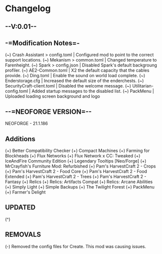 # Changelog

## **--V:0.01--**

## **-=Modification Notes=-**

(~) Crash Assistant > config.toml | Configured mod to point to the correct support locations.
(~) Mekanism > common.toml | Changed temperature to Farenheight.
(~) Spark > config.json | Disabled Spark's default backgroung profiler.
(~) AE2-Common.toml | X2 the default capacity that the cables provide.
(~) Ding.toml | Enable the sound on world load complete.
(~) Enderstorage.cfg | Increased the default size of the enderchests.
(~) SecurityCraft-client.toml | Disabled the welcome message.
(~) Utilitarian-config.toml | Added startup messages to the disabled list.
(~) PackMenu | Uploaded loading screen background and logo

## **--=NEOFORGE VERSION=--**

NEOFORGE - 21.1.186

## **Additions**

(+) Better Compatibility Checker
(+) Compact Machines
(+) Farming for Blockheads
(+) Flux Networks
(+) Flux Network x CC: Tweaked
(+) IceAndFire Community Edition
(+) Legendary Tooltips [Neo/Forge]
(+) MrCrayfish's Furniture Mod: Refurbished
(+) Pam's HarvestCraft 2 - Crops
(+) Pam's HarvestCraft 2 - Food Core
(+) Pam's HarvestCraft 2 - Food Extended
(+) Pam's HarvestCraft 2 - Trees
(+) Pam's HarvestCraft 2 - Fantasy
(+) Relics
(+) Relics: Artifacts Compat
(+) Relics: Arcane Abilities
(+) Simply Light
(+) Simple Backups
(+) The Twilight Forest
(+) PackMenu
(+) Farmer's Delight

## **UPDATED**

(^)  

## **REMOVALS**

(-) Removed the config files for Create. This mod was causing issues.
